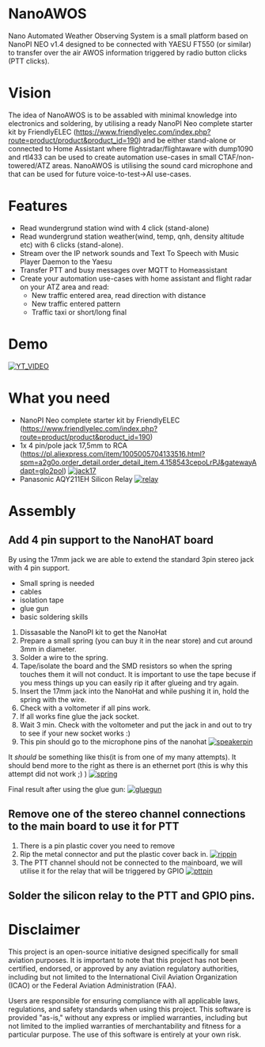 # NanoAWOS
Nano Automated Weather Observing System is a small platform based on NanoPI NEO v1.4 designed to be connected with YAESU FT550 (or similar) to transfer over the air AWOS information triggered by radio button clicks (PTT clicks).

# Vision
The idea of NanoAWOS is to be assabled with minimal knowledge into electronics and soldering, by utilising a ready NanoPI Neo complete starter kit  by FriendlyELEC (https://www.friendlyelec.com/index.php?route=product/product&product_id=190) 
and be either stand-alone or connected to Home Assistant where flightradar/flightaware with dump1090 and rtl433 can be used to create automation use-cases in small CTAF/non-towered/ATZ areas. 
NanoAWOS is utilising the sound card microphone and that can be used for future voice-to-test->AI use-cases. 

# Features
- Read wundergrund station wind with 4 click (stand-alone)
- Read wundergrund station weather(wind, temp, qnh, density altitude etc) with 6 clicks (stand-alone).
- Stream over the IP network sounds and Text To Speech with Music Player Daemon to the Yaesu 
- Transfer PTT and busy messages over MQTT to Homeassistant
- Create your automation use-cases with home assistant and flight radar on your ATZ area and read:
  - New traffic entered area, read direction with distance
  - New traffic entered pattern
  - Traffic taxi or short/long final 

# Demo
[![YT_VIDEO](https://i9.ytimg.com/vi/fD7kZr5AIl4/mqdefault.jpg?v=66d61968&sqp=CMCy2LYG-oaymwEmCMACELQB8quKqQMa8AEB-AH-CYAC0AWKAgwIABABGGUgXihRMA8=&rs=AOn4CLDl5MSHxLvJRHZshJltsfTD1HXbqA)](https://youtu.be/fD7kZr5AIl4)

# What you need
- NanoPI Neo complete starter kit  by FriendlyELEC (https://www.friendlyelec.com/index.php?route=product/product&product_id=190)
- 1x 4 pin/pole jack 17,5mm to RCA (https://pl.aliexpress.com/item/1005005704133516.html?spm=a2g0o.order_detail.order_detail_item.4.158543cepoLrPJ&gatewayAdapt=glo2pol)
[![jack17](https://github.com/wdcapl/nanoawos/blob/main/img/4pin17jack.png?raw=true)](https://github.com/wdcapl/nanoawos/blob/main/img/4pin17jack.png?raw=true)
- Panasonic AQY211EH Silicon Relay [![relay](https://sigma.octopart.com/cdn-cgi/image/width=75,fit=contain,quality=85,format=auto/23734562/image/Panasonic-AQY211EH.jpg)](https://octopart.com/aqy211eh-panasonic-5821337?gad_source=1&gclid=CjwKCAjwxNW2BhAkEiwA24Cm9A9iLzQBnr-M53DJD7saN16iJo81ng_fFqXxew6HBorU-vJghnyuRxoCYtwQAvD_BwE)

# Assembly

## Add 4 pin support to the NanoHAT board
By using the 17mm jack we are able to extend the standard 3pin stereo jack with 4 pin support. 
- Small spring is needed
- cables
- isolation tape
- glue gun
- basic soldering skills

1. Dissasable the NanoPI kit to get the NanoHat
2. Prepare a small spring (you can buy it in the near store) and cut around 3mm in diameter. 
3. Solder a wire to the spring.
4. Tape/isolate the board and the SMD resistors so when the spring touches them it will not conduct. It is important to use the tape becuse if you mess things up you can easily rip it after glueing and try again.
5. Insert the 17mm jack into the NanoHat and while pushing it in, hold the spring with the wire.
6. Check with a voltometer if all pins work.
7. If all works fine glue the jack socket.
8. Wait 3 min. Check with the voltometer and put the jack in and out to try to see if your new socket works :)
9. This pin should go to the microphone pins of the nanohat
[![speakerpin](https://github.com/wdcapl/nanoawos/blob/main/img/micpin.png?raw=true)](https://github.com/wdcapl/nanoawos/blob/main/img/micpin.png?raw=true)

It *should* be something like this(it is from one of my many attempts). It should bend more to the right as there is an ethernet port (this is why this attempt did not work ;) )
[![spring](https://github.com/wdcapl/nanoawos/blob/main/img/jack1.JPEG?raw=true)](https://github.com/wdcapl/nanoawos/blob/main/img/jack1.JPEG?raw=true)

Final result after using the glue gun:
[![gluegun](https://github.com/wdcapl/nanoawos/blob/main/img/jack2.JPEG?raw=true)](https://github.com/wdcapl/nanoawos/blob/main/img/jack2.JPEG?raw=true)

## Remove one of the stereo channel connections to the main board to use it for PTT
1. There is a pin plastic cover you need to remove
2. Rip the metal connector and put the plastic cover back in.
[![rippin](https://github.com/wdcapl/nanoawos/blob/main/img/PTT_PIn.JPEG?raw=true)](https://github.com/wdcapl/nanoawos/blob/main/img/PTT_PIn.JPEG?raw=true)
3. The PTT channel should not be connected to the mainboard, we will utilise it for the relay that will be triggered by GPIO
[![pttpin](https://github.com/wdcapl/nanoawos/blob/main/img/ptt_pin.png?raw=true)](https://github.com/wdcapl/nanoawos/blob/main/img/ptt_pin.png?raw=true)

## Solder the silicon relay to the PTT and GPIO pins. 


# Disclaimer
This project is an open-source initiative designed specifically for small aviation purposes. It is important to note that this project has not been certified, endorsed, or approved by any aviation regulatory authorities, including but not limited to the International Civil Aviation Organization (ICAO) or the Federal Aviation Administration (FAA).

Users are responsible for ensuring compliance with all applicable laws, regulations, and safety standards when using this project. This software is provided "as-is," without any express or implied warranties, including but not limited to the implied warranties of merchantability and fitness for a particular purpose. The use of this software is entirely at your own risk.
